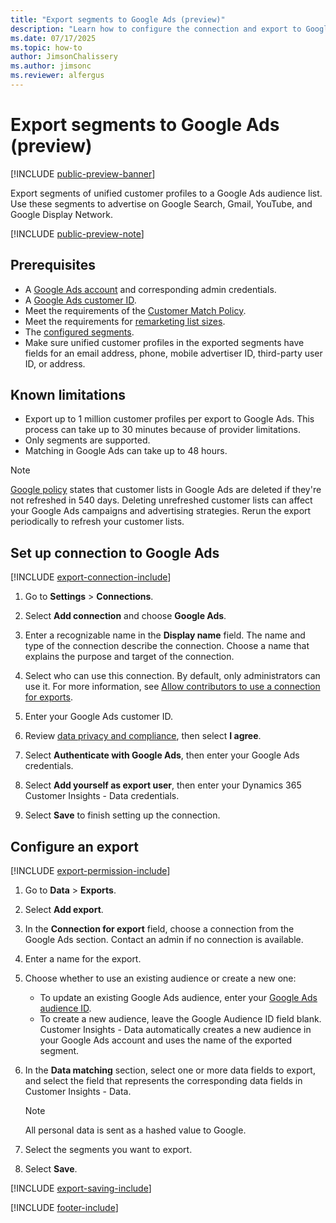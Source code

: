 ```yaml
---
title: "Export segments to Google Ads (preview)"
description: "Learn how to configure the connection and export to Google Ads."
ms.date: 07/17/2025
ms.topic: how-to
author: JimsonChalissery
ms.author: jimsonc
ms.reviewer: alfergus
---
```


# Export segments to Google Ads (preview)

[!INCLUDE [public-preview-banner](includes/public-preview-banner.md)]

Export segments of unified customer profiles to a Google Ads audience list. Use these segments to advertise on Google Search, Gmail, YouTube, and Google Display Network.

[!INCLUDE [public-preview-note](includes/public-preview-note.md)]

## Prerequisites

- A [Google Ads account](https://ads.google.com/) and corresponding admin credentials.
- A [Google Ads customer ID](https://support.google.com/google-ads/answer/1704344).
- Meet the requirements of the [Customer Match Policy](https://support.google.com/adspolicy/answer/6299717).
- Meet the requirements for [remarketing list sizes](https://support.google.com/google-ads/answer/7558048).
- The [configured segments](segments.md).
- Make sure unified customer profiles in the exported segments have fields for an email address, phone, mobile advertiser ID, third-party user ID, or address.

## Known limitations

- Export up to 1 million customer profiles per export to Google Ads. This process can take up to 30 minutes because of provider limitations.
- Only segments are supported.
- Matching in Google Ads can take up to 48 hours.

> [!NOTE]
> [Google policy](https://ads-developers.googleblog.com/2025/02/update-to-customer-match-membership.html) states that customer lists in Google Ads are deleted if they're not refreshed in 540 days. Deleting unrefreshed customer lists can affect your Google Ads campaigns and advertising strategies. Rerun the export periodically to refresh your customer lists.

## Set up connection to Google Ads

[!INCLUDE [export-connection-include](includes/export-connection-admn.md)]

1. Go to **Settings** > **Connections**.

1. Select **Add connection** and choose **Google Ads**.

1. Enter a recognizable name in the **Display name** field. The name and type of the connection describe the connection. Choose a name that explains the purpose and target of the connection.

1. Select who can use this connection. By default, only administrators can use it. For more information, see [Allow contributors to use a connection for exports](connections.md#allow-contributors-to-use-a-connection-for-exports).

1. Enter your Google Ads customer ID.

1. Review [data privacy and compliance](connections.md#data-privacy-and-compliance), then select **I agree**.

1. Select **Authenticate with Google Ads**, then enter your Google Ads credentials.

1. Select **Add yourself as export user**, then enter your Dynamics 365 Customer Insights - Data credentials.

1. Select **Save** to finish setting up the connection.

## Configure an export

[!INCLUDE [export-permission-include](includes/export-permission.md)]

1. Go to **Data** > **Exports**.

1. Select **Add export**.

1. In the **Connection for export** field, choose a connection from the Google Ads section. Contact an admin if no connection is available.

1. Enter a name for the export.

1. Choose whether to use an existing audience or create a new one:
   - To update an existing Google Ads audience, enter your [Google Ads audience ID](https://support.google.com/google-ads/answer/7558048?hl=en#:~:text=Audience%20lists%20is%20a%20section,Display%20Network%20through%20remarketing%20campaigns).
   - To create a new audience, leave the Google Audience ID field blank. Customer Insights - Data automatically creates a new audience in your Google Ads account and uses the name of the exported segment.

1. In the **Data matching** section, select one or more data fields to export, and select the field that represents the corresponding data fields in Customer Insights - Data.

   > [!NOTE]
   > All personal data is sent as a hashed value to Google.

1. Select the segments you want to export.

1. Select **Save**.

[!INCLUDE [export-saving-include](includes/export-saving.md)]

[!INCLUDE [footer-include](includes/footer-banner.md)]
